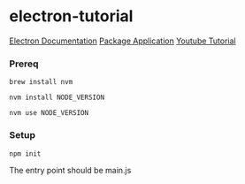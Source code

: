 # electron-tutorial

[Electron Documentation](https://www.electronjs.org/docs/latest)
[Package Application](https://www.electronjs.org/docs/latest/tutorial/tutorial-packaging)
[Youtube Tutorial](https://www.youtube.com/watch?v=ML743nrkMHw)

### Prereq

```brew install nvm```

```nvm install NODE_VERSION```

```nvm use NODE_VERSION```

### Setup

```npm init```

The entry point should be main.js

